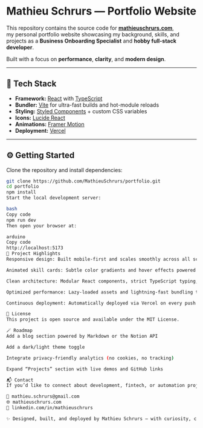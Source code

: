 # Mathieu Schrurs — Portfolio Website

This repository contains the source code for [**mathieuschrurs.com**](https://mathieuschrurs.com),  
my personal portfolio website showcasing my background, skills, and projects as a **Business Onboarding Specialist** and **hobby full-stack developer**.  

Built with a focus on **performance**, **clarity**, and **modern design**.

---

## 🧩 Tech Stack

- **Framework:** [React](https://react.dev/) with [TypeScript](https://www.typescriptlang.org/)
- **Bundler:** [Vite](https://vitejs.dev/) for ultra-fast builds and hot-module reloads
- **Styling:** [Styled Components](https://styled-components.com/) + custom CSS variables
- **Icons:** [Lucide React](https://lucide.dev/)
- **Animations:** [Framer Motion](https://www.framer.com/motion/)
- **Deployment:** [Vercel](https://vercel.com/)

---

## ⚙️ Getting Started

Clone the repository and install dependencies:

```bash
git clone https://github.com/MathieuSchrurs/portfolio.git
cd portfolio
npm install
Start the local development server:

bash
Copy code
npm run dev
Then open your browser at:

arduino
Copy code
http://localhost:5173
🧠 Project Highlights
Responsive design: Built mobile-first and scales smoothly across all screen sizes.

Animated skill cards: Subtle color gradients and hover effects powered by CSS variables and Framer Motion.

Clean architecture: Modular React components, strict TypeScript typing, and clear folder structure.

Optimized performance: Lazy-loaded assets and lightning-fast bundling through Vite.

Continuous deployment: Automatically deployed via Vercel on every push to main.

🧾 License
This project is open source and available under the MIT License.

🪄 Roadmap
Add a blog section powered by Markdown or the Notion API

Add a dark/light theme toggle

Integrate privacy-friendly analytics (no cookies, no tracking)

Expand “Projects” section with live demos and GitHub links

📬 Contact
If you’d like to connect about development, fintech, or automation projects:

📧 mathieu.schrurs@gmail.com
🌐 mathieuschrurs.com
💼 linkedin.com/in/mathieuschrurs

✨ Designed, built, and deployed by Mathieu Schrurs — with curiosity, coffee, and clean code.
